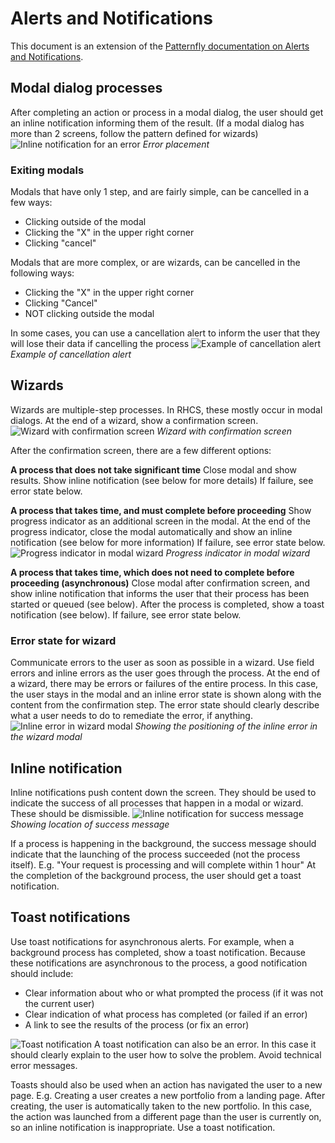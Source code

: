 # Alerts and Notifications

This document is an extension of the [Patternfly documentation on Alerts and Notifications](https://www.patternfly.org/v4/design-guidelines/usage-and-behavior/alerts-and-notifications).

## Modal dialog processes

After completing an action or process in a modal dialog, the user should get an inline notification informing them of the result.
(If a modal dialog has more than 2 screens, follow the pattern defined for wizards)
![Inline notification for an error](https://github.com/RedHatInsights/insights-frontend-storybook/blob/master/src/docs/uxd/img/errorPlacement.png?raw=true)
*Error placement*

### Exiting modals

Modals that have only 1 step, and are fairly simple, can be cancelled in a few ways:

- Clicking outside of the modal
- Clicking the "X" in the upper right corner
- Clicking "cancel"

Modals that are more complex, or are wizards, can be cancelled in the following ways:

- Clicking the "X" in the upper right corner
- Clicking "Cancel"
- NOT clicking outside the modal

In some cases, you can use a cancellation alert to inform the user that they will lose their data if cancelling the process
![Example of cancellation alert](https://github.com/RedHatInsights/insights-frontend-storybook/blob/master/src/docs/uxd/img/cancellationAlert.png?raw=true)
*Example of cancellation alert*

## Wizards

Wizards are multiple-step processes. In RHCS, these mostly occur in modal dialogs. At the end of a wizard, show a confirmation screen.
![Wizard with confirmation screen](https://github.com/RedHatInsights/insights-frontend-storybook/blob/master/src/docs/uxd/img/wizardConfirmation.png?raw=true)
*Wizard with confirmation screen*

After the confirmation screen, there are a few different options:

**A process that does not take significant time**
Close modal and show results. Show inline notification (see below for more details)
If failure, see error state below.

**A process that takes time, and must complete before proceeding**
Show progress indicator as an additional screen in the modal.
At the end of the progress indicator, close the modal automatically and show an inline notification (see below for more information)
If failure, see error state below.
![Progress indicator in modal wizard](https://github.com/RedHatInsights/insights-frontend-storybook/blob/master/src/docs/uxd/img/progressIndicatorWizard.png?raw=true)
*Progress indicator in modal wizard*

**A process that takes time, which does not need to complete before proceeding (asynchronous)**
Close modal after confirmation screen, and show inline notification that informs the user that their process has been started or queued (see below).
After the process is completed, show a toast notification (see below).
If failure, see error state below.

### Error state for wizard

Communicate errors to the user as soon as possible in a wizard. Use field errors and inline errors as the user goes through the process.
At the end of a wizard, there may be errors or failures of the entire process. In this case, the user stays in the modal and an inline error state is shown along with the content from the confirmation step.
The error state should clearly describe what a user needs to do to remediate the error, if anything.
![Inline error in wizard modal](https://github.com/RedHatInsights/insights-frontend-storybook/blob/master/src/docs/uxd/img/inlineErrorWizard.png?raw=true)
*Showing the positioning of the inline error in the wizard modal*

## Inline notification

Inline notifications push content down the screen. They should be used to indicate the success of all processes that happen in a modal or wizard.
These should be dismissible.
![Inline notification for success message](https://github.com/RedHatInsights/insights-frontend-storybook/blob/master/src/docs/uxd/img/successMessage.png?raw=true)
*Showing location of success message*

If a process is happening in the background, the success message should indicate that the launching of the process succeeded (not the process itself).
E.g. "Your request is processing and will complete within 1 hour"
At the completion of the background process, the user should get a toast notification.

## Toast notifications

Use toast notifications for asynchronous alerts.
For example, when a background process has completed, show a toast notification.
Because these notifications are asynchronous to the process, a good notification should include:

- Clear information about who or what prompted the process (if it was not the current user)
- Clear indication of what process has completed (or failed if an error)
- A link to see the results of the process (or fix an error)

![Toast notification](https://github.com/RedHatInsights/insights-frontend-storybook/blob/master/src/docs/uxd/img/toastNotification.png?raw=true)
A toast notification can also be an error. In this case it should clearly explain to the user how to solve the problem. Avoid technical error messages.

Toasts should also be used when an action has navigated the user to a new page.
E.g. Creating a user creates a new portfolio from a landing page. After creating, the user is automatically taken to the new portfolio. In this case, the action was launched from a different page than the user is currently on, so an inline notification is inappropriate. Use a toast notification.
